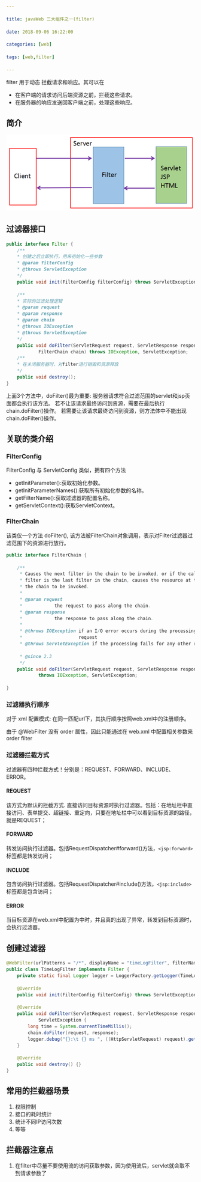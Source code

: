 ```yaml
---

title: javaWeb 三大组件之一(filter)

date: 2018-09-06 16:22:00

categories: [web]

tags: [web,filter]

---
```


filter 用于动态 拦截请求和响应。其可以在

- 在客户端的请求访问后端资源之前，拦截这些请求。
- 在服务器的响应发送回客户端之前，处理这些响应。

<!--more-->

## 简介

![](filter/filter.png)

## 过滤器接口

```java
public interface Filter {
    /**
    * 创建之后立即执行，用来初始化一些参数
    * @param filterConfig
    * @throws ServletException
    */
    public void init(FilterConfig filterConfig) throws ServletException;

    /**
    * 实际的过滤处理逻辑
    * @param request
    * @param response
    * @param chain
    * @throws IOException
    * @throws ServletException
    */
    public void doFilter(ServletRequest request, ServletResponse response,
            FilterChain chain) throws IOException, ServletException;
    /**
    * 在关闭服务器时，对filter进行销毁和资源释放
    */
    public void destroy();
}
```

上面3个方法中，doFilter()最为重要: 服务器请求符合过滤范围的servlet和jsp页面都会执行该方法。
若不让该请求最终访问到资源，需要在最后执行 chain.doFilter()操作。
若需要让该请求最终访问到资源，则方法体中不能出现 chain.doFilter()操作。

## 关联的类介绍

### FilterConfig 

FilterConfig 与 ServletConfig 类似，拥有四个方法

- getInitParameter():获取初始化参数。
- getInitParameterNames():获取所有初始化参数的名称。
- getFilterName():获取过滤器的配置名称。
- getServletContext():获取ServletContext。

### FilterChain

该类仅一个方法 doFilter(), 该方法被FilterChain对象调用，表示对Filter过滤器过滤范围下的资源进行放行。

```java
public interface FilterChain {

    /**
     * Causes the next filter in the chain to be invoked, or if the calling
     * filter is the last filter in the chain, causes the resource at the end of
     * the chain to be invoked.
     *
     * @param request
     *            the request to pass along the chain.
     * @param response
     *            the response to pass along the chain.
     *
     * @throws IOException if an I/O error occurs during the processing of the
     *                     request
     * @throws ServletException if the processing fails for any other reason

     * @since 2.3
     */
    public void doFilter(ServletRequest request, ServletResponse response)
            throws IOException, ServletException;

}
```

### 过滤器执行顺序

对于 xml 配置模式: 在同一匹配url下，其执行顺序按照web.xml中的注册顺序。

由于 @WebFilter 没有 order 属性，因此只能通过在 web.xml 中配置相关参数来 order filter

### 过滤器拦截方式

过滤器有四种拦截方式！分别是：REQUEST、FORWARD、INCLUDE、ERROR。

#### REQUEST
该方式为默认的拦截方式.
直接访问目标资源时执行过滤器。包括：在地址栏中直接访问、表单提交、超链接、重定向，只要在地址栏中可以看到目标资源的路径，就是REQUEST；

#### FORWARD
转发访问执行过滤器。包括RequestDispatcher#forward()方法，`<jsp:forward>` 标签都是转发访问；

#### INCLUDE
包含访问执行过滤器。包括RequestDispatcher#include()方法，`<jsp:include>` 标签都是包含访问；

#### ERROR
当目标资源在web.xml中配置为<error-page>中时，并且真的出现了异常，转发到目标资源时，会执行过滤器。

## 创建过滤器

```java
@WebFilter(urlPatterns = "/*", displayName = "timeLogFilter", filterName = "timeLogFilter")
public class TimeLogFilter implements Filter {
    private static final Logger logger = LoggerFactory.getLogger(TimeLogFilter.class);

    @Override
    public void init(FilterConfig filterConfig) throws ServletException {}

    @Override
    public void doFilter(ServletRequest request, ServletResponse response, FilterChain chain) throws IOException,
            ServletException {
        long time = System.currentTimeMillis();
        chain.doFilter(request, response);
        logger.debug("{}:\t {} ms ", ((HttpServletRequest) request).getRequestURI(), System.currentTimeMillis() - time);
    }

    @Override
    public void destroy() {}
}
```

## 常用的拦截器场景

1. 权限控制
2. 接口的耗时统计
3. 统计不同IP访问次数
4. 等等

## 拦截器注意点

1. 在filter中尽量不要使用流的访问获取参数，因为使用流后，servlet就会取不到请求参数了
